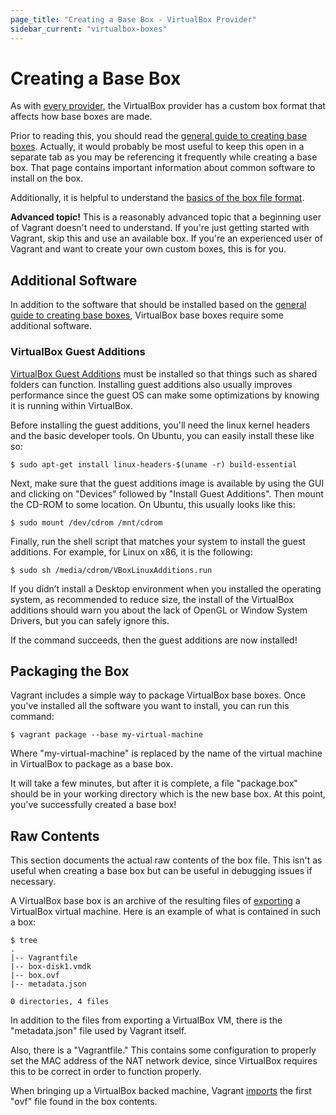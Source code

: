 ```yaml
---
page_title: "Creating a Base Box - VirtualBox Provider"
sidebar_current: "virtualbox-boxes"
---
```


# Creating a Base Box

As with [every provider](/v2/providers/basic_usage.html), the VirtualBox
provider has a custom box format that affects how base boxes are made.

Prior to reading this, you should read the
[general guide to creating base boxes](/v2/boxes/base.html). Actually,
it would probably be most useful to keep this open in a separate tab
as you may be referencing it frequently while creating a base box. That
page contains important information about common software to install
on the box.

Additionally, it is helpful to understand the
[basics of the box file format](/v2/boxes/format.html).

<div class="alert alert-block alert-warn">
	<p>
		<strong>Advanced topic!</strong> This is a reasonably advanced topic that
		a beginning user of Vagrant doesn't need to understand. If you're
		just getting started with Vagrant, skip this and use an available
		box. If you're an experienced user of Vagrant and want to create
		your own custom boxes, this is for you.
	</p>
</div>

## Additional Software

In addition to the software that should be installed based on the
[general guide to creating base boxes](/v2/boxes/base.html),
VirtualBox base boxes require some additional software.

### VirtualBox Guest Additions

[VirtualBox Guest Additions](http://www.virtualbox.org/manual/ch04.html)
must be installed so that things such as shared folders can function.
Installing guest additions also usually improves performance since the guest
OS can make some optimizations by knowing it is running within VirtualBox.

Before installing the guest additions, you'll need the linux kernel headers
and the basic developer tools. On Ubuntu, you can easily install these like
so:

```
$ sudo apt-get install linux-headers-$(uname -r) build-essential
```

Next, make sure that the guest additions image is available by using the
GUI and clicking on "Devices" followed by "Install Guest Additions".
Then mount the CD-ROM to some location. On Ubuntu, this usually looks like
this:

```
$ sudo mount /dev/cdrom /mnt/cdrom
```

Finally, run the shell script that matches your system to install the
guest additions. For example, for Linux on x86, it is the following:

```
$ sudo sh /media/cdrom/VBoxLinuxAdditions.run
```

If you didn’t install a Desktop environment when you installed the operating
system, as recommended to reduce size, the install of the VirtualBox additions
should warn you about the lack of OpenGL or Window System Drivers, but you can
safely ignore this.

If the command succeeds, then the guest additions are now installed!

## Packaging the Box

Vagrant includes a simple way to package VirtualBox base boxes. Once you've
installed all the software you want to install, you can run this command:

```
$ vagrant package --base my-virtual-machine
```

Where "my-virtual-machine" is replaced by the name of the virtual machine
in VirtualBox to package as a base box.

It will take a few minutes, but after it is complete, a file "package.box"
should be in your working directory which is the new base box. At this
point, you've successfully created a base box!

## Raw Contents

This section documents the actual raw contents of the box file. This isn't
as useful when creating a base box but can be useful in debugging issues
if necessary.

A VirtualBox base box is an archive of the resulting files of
[exporting](http://www.virtualbox.org/manual/ch08.html#vboxmanage-export)
a VirtualBox virtual machine. Here is an example of what is contained
in such a box:

```
$ tree
.
|-- Vagrantfile
|-- box-disk1.vmdk
|-- box.ovf
|-- metadata.json

0 directories, 4 files
```

In addition to the files from exporting a VirtualBox VM, there is
the "metadata.json" file used by Vagrant itself.

Also, there is a "Vagrantfile." This contains some configuration to
properly set the MAC address of the NAT network device, since VirtualBox
requires this to be correct in order to function properly.

When bringing up a VirtualBox backed machine, Vagrant
[imports](http://www.virtualbox.org/manual/ch08.html#vboxmanage-import)
the first "ovf" file found in the box contents.
